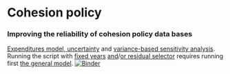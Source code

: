 # Cohesion policy
### Improving the reliability of cohesion policy data bases

[Expenditures model, uncertainty](https://github.com/Confareneoclassico/Cohesion_policy/blob/master/GitHub_Model_Uncertainty_Analysis.ipynb) and [variance-based sensitivity analysis](https://github.com/Confareneoclassico/Cohesion_policy/blob/master/GitHub_Model_Sensitivity_Analysis.ipynb). Running the script with [fixed years](https://github.com/Confareneoclassico/Cohesion_policy/blob/master/GitHub_Model_Uncertainty_Analysis_fixed_years.ipynb) [and](https://github.com/Confareneoclassico/Cohesion_policy/blob/master/GitHub_Model_Uncertainty_Analysis_fixed_years_residue.ipynb)/[or residual selector](https://github.com/Confareneoclassico/Cohesion_policy/blob/master/GitHub_Model_Uncertainty_Analysis_fixed_residue.ipynb) requires running first [the general model](https://github.com/Confareneoclassico/Cohesion_policy/blob/master/GitHub_Model_Uncertainty_Analysis.ipynb). [![Binder](https://mybinder.org/badge_logo.svg)](https://mybinder.org/v2/gh/Confareneoclassico/Expenditure_modelling/master)

